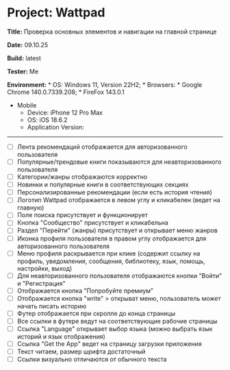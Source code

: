 # Project: Wattpad 

**Title:** Проверка основных элементов и навигации на главной странице

**Date:** 09.10.25

**Build:** latest

**Tester:** Me

**Environment:** 
    * OS: Windows 11, Version 22H2; 
    * Browsers: 
        * Google Chrome 140.0.7339.208;
        * FireFox 143.0.1
* Mobile
    * Device: iPhone 12 Pro Max
    * OS: iOS 18.6.2
    * Application Version: 

---

- [ ] Лента рекомендаций отображается для авторизованного пользователя
- [ ] Популярные/трендовые книги показываются для неавторизованного пользователя
- [ ] Категории/жанры отображаются корректно
- [ ] Новинки и популярные книги в соответствующих секциях
- [ ] Персонализированные рекомендации (если есть история чтения)
- [ ] Логотип Wattpad отображается в левом углу и кликабелен (ведет на главную)
- [ ] Поле поиска присутствует и функционирует
- [ ] Кнопка "Сообщество" присутствует и кликабельна
- [ ] Раздел "Перейти" (жанры) присутствует и открывает меню жанров
- [ ] Иконка профиля пользователя в правом углу отображается для авторизованного пользователя
- [ ] Меню профиля раскрывается при клике (содержит ссылку на профиль, уведомления, сообщения, библиотеку, язык, помощь, настройки, выход)
- [ ] Для неавторизованного пользователя отображаются кнопки "Войти" и "Регистрация"
- [ ] Отображается кнопка "Попробуйте премиум" 
- [ ] Отображается кнопка "write" > открыват меню, пользователь может начать писать историю
- [ ] Футер отображается при скролле до конца страницы
- [ ] Все ссылки в футере ведут на соответствующие рабочие страницы
- [ ] Ссылка "Language" открывает выбор языка (можно выбрать язык историй и язык отображения) 
- [ ] Ссылка "Get the App" ведет на страницу загрузки приложения
- [ ] Текст читаем, размер шрифта достаточный
- [ ] Ссылки визуально отличаются от обычного текста
